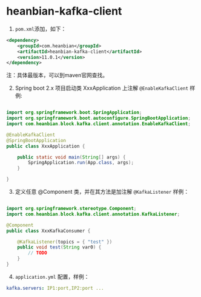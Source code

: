 # heanbian-kafka-client

1. `pom.xml`添加，如下：

```xml
<dependency>
	<groupId>com.heanbian</groupId>
	<artifactId>heanbian-kafka-client</artifactId>
	<version>11.0.1</version>
</dependency>
```
注：具体最版本，可以到maven官网查找。

2. Spring boot 2.x 项目启动类 XxxApplication 上注解 `@EnableKafkaClient` 样例:

```java

import org.springframework.boot.SpringApplication;
import org.springframework.boot.autoconfigure.SpringBootApplication;
import com.heanbian.block.kafka.client.annotation.EnableKafkaClient;

@EnableKafkaClient
@SpringBootApplication
public class XxxApplication {

	public static void main(String[] args) {
		SpringApplication.run(App.class, args);
	}

}

```

3. 定义任意 @Component 类，并在其方法是加注解 `@KafkaListener` 样例：

```java

import org.springframework.stereotype.Component;
import com.heanbian.block.kafka.client.annotation.KafkaListener;

@Component
public class XxxKafkaConsumer {

	@KafkaListener(topics = { "test" })
	public void test(String var0) {
		// TODO
	}
}

```
4. `application.yml` 配置，样例：

```yaml
kafka.servers: IP1:port,IP2:port ...
```
